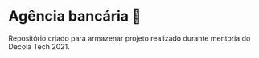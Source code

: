 # Agência bancária :bank:

Repositório criado para armazenar projeto realizado durante mentoria do Decola Tech 2021.


